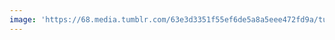 ```yaml
---
image: 'https://68.media.tumblr.com/63e3d3351f55ef6de5a8a5eee472fd9a/tumblr_ndr74lw5xf1tbdx3so1_r1_1280.jpg'
---
```

